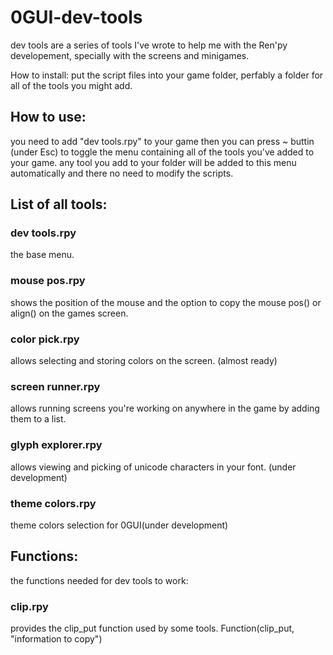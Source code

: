 # 0GUI-dev-tools
dev tools are a series of tools I've wrote to help me with the Ren'py developement, specially with the screens and minigames.

How to install:
  put the script files into your game folder, perfably a folder for all of the tools you might add.
  
## How to use:
  you need to add "dev tools.rpy" to your game then you can press ~ buttin (under Esc) to toggle the menu containing all of the tools you've added to your game.
  any tool you add to your folder will be added to this menu automatically and there no need to modify the scripts.

## List of all tools:

### dev tools.rpy
the base menu.
    
### mouse pos.rpy
shows the position of the mouse and the option to copy the mouse pos() or align() on the games screen.
  
### color pick.rpy
allows selecting and storing colors on the screen. (almost ready)
  
### screen runner.rpy
allows running screens you're working on anywhere in the game by adding them to a list.
    
### glyph explorer.rpy
allows viewing and picking of unicode characters in your font. (under development)
  
### theme colors.rpy
theme colors selection for 0GUI(under development)
  
  
## Functions:
  the functions needed for dev tools to work:
  
### clip.rpy
provides the clip_put function used by some tools.
Function(clip_put, "information to copy")
      
  
  
  
